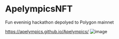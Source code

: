 # ApelympicsNFT
Fun eveninig hackathon depolyed to Polygon mainnet


https://apelympics.github.io/Apelympics/
![image](https://user-images.githubusercontent.com/47452703/153470204-96ece2db-424a-4213-bdfa-056b5fe4b020.png)
